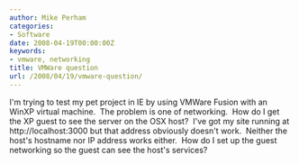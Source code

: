 ```yaml
---
author: Mike Perham
categories:
- Software
date: 2008-04-19T00:00:00Z
keywords:
- vmware, networking
title: VMWare question
url: /2008/04/19/vmware-question/
---
```


I'm trying to test my pet project in IE by using VMWare Fusion with an WinXP virtual machine.  The problem is one of networking.  How do I get the XP guest to see the server on the OSX host?  I've got my site running at http://localhost:3000 but that address obviously doesn't work.  Neither the host's hostname nor IP address works either.  How do I set up the guest networking so the guest can see the host's services?
